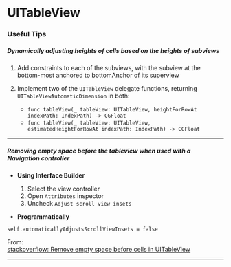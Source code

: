 # UITableView

### Useful Tips

##### Dynamically adjusting heights of cells based on the heights of subviews
1. Add constraints to each of the subviews, with the subview at the bottom-most anchored to bottomAnchor of its superview

2. Implement two of the `UITableView` delegate functions, returning `UITableViewAutomaticDimension` in both:
	- `func tableView(_ tableView: UITableView, heightForRowAt indexPath: IndexPath) -> CGFloat`
	- `func tableView(_ tableView: UITableView, estimatedHeightForRowAt indexPath: IndexPath) -> CGFloat`

---

##### Removing empty space before the tableview when used with a Navigation controller

- **Using Interface Builder**
	1. Select the view controller
	2. Open `Attributes` inspector
	3. Uncheck `Adjust scroll view insets`

- **Programmatically**
```
self.automaticallyAdjustsScrollViewInsets = false
```

From: <br/>[stackoverflow: Remove empty space before cells in UITableView ](http://stackoverflow.com/questions/18906919/remove-empty-space-before-cells-in-uitableview)

---
